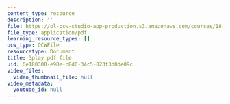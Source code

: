 ```yaml
---
content_type: resource
description: ''
file: https://ol-ocw-studio-app-production.s3.amazonaws.com/courses/18-03sc-differential-equations-fall-2011/6e180308e98ec8d034c5823f3d0de09c_tVzaX9u6YAE.pdf
file_type: application/pdf
learning_resource_types: []
ocw_type: OCWFile
resourcetype: Document
title: 3play pdf file
uid: 6e180308-e98e-c8d0-34c5-823f3d0de09c
video_files:
  video_thumbnail_file: null
video_metadata:
  youtube_id: null
---
```

